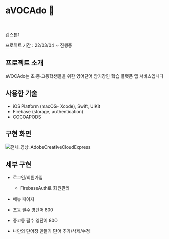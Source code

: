 # aVOCAdo 🥑

<br>

캡스톤1 


프로젝트 기간 :  22/03/04 ~ 진행중




## 프로젝트 소개

aVOCAdo는 초·중·고등학생들을 위한 영어단어 암기장인 학습 플랫폼 앱 서비스입니다




## 사용한 기술
- iOS Platform (macOS- Xcode), Swift, UIKit
- Firebase (storage, authentication)
- COCOAPODS





## 구현 화면


![전체_영상_AdobeCreativeCloudExpress](https://user-images.githubusercontent.com/93962252/169876488-7b2af7e1-86b5-47a6-a581-d9ba5d0a9cc5.gif)





## 세부 구현
- 로그인/회원가입
  - FirebaseAuth로 회원관리
    
- 메뉴 페이지
- 초등 필수 영단어 800
- 중고등 필수 영단어 800
- 나만의 단어장 만들기
  단어 추가/삭제/수정


